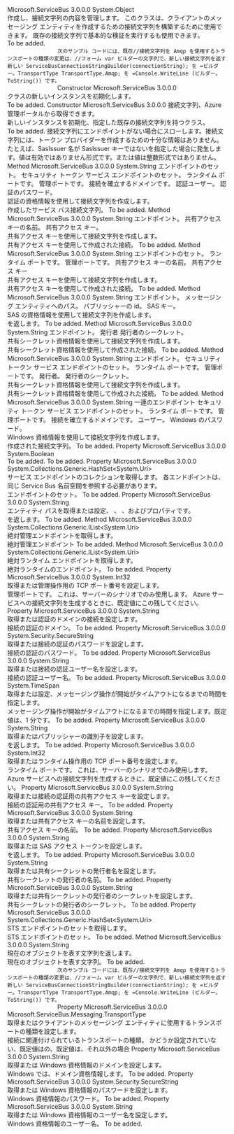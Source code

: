 <Type Name="ServiceBusConnectionStringBuilder" FullName="Microsoft.ServiceBus.ServiceBusConnectionStringBuilder">
  <TypeSignature Language="C#" Value="public class ServiceBusConnectionStringBuilder" />
  <TypeSignature Language="ILAsm" Value=".class public auto ansi beforefieldinit ServiceBusConnectionStringBuilder extends System.Object" />
  <TypeSignature Language="DocId" Value="T:Microsoft.ServiceBus.ServiceBusConnectionStringBuilder" />
  <TypeSignature Language="VB.NET" Value="Public Class ServiceBusConnectionStringBuilder" />
  <TypeSignature Language="F#" Value="type ServiceBusConnectionStringBuilder = class" />
  <AssemblyInfo>
    <AssemblyName>Microsoft.ServiceBus</AssemblyName>
    <AssemblyVersion>3.0.0.0</AssemblyVersion>
  </AssemblyInfo>
  <Base>
    <BaseTypeName>System.Object</BaseTypeName>
  </Base>
  <Interfaces />
  <Docs>
    <summary>作成し、接続文字列の内容を管理します。 このクラスは、クライアントのメッセージング エンティティを作成するための接続文字列を構築するために使用できます。 既存の接続文字列で基本的な検証を実行するも使用できます。</summary>
    <remarks>To be added.</remarks>
    <code>
                次のサンプル コードには、既存//接続文字列を Amqp を使用するトランスポートの種類の変更は、//フォーム var ビルダーの文字列で、新しい接続文字列を返す新しい ServiceBusConnectionStringBuilder(connectionString); を =ビルダー。TransportType TransportType.Amqp; を =Console.WriteLine (ビルダー。ToString()) です。
                </code>
  </Docs>
  <Members>
    <Member MemberName=".ctor">
      <MemberSignature Language="C#" Value="public ServiceBusConnectionStringBuilder ();" />
      <MemberSignature Language="ILAsm" Value=".method public hidebysig specialname rtspecialname instance void .ctor() cil managed" />
      <MemberSignature Language="DocId" Value="M:Microsoft.ServiceBus.ServiceBusConnectionStringBuilder.#ctor" />
      <MemberSignature Language="VB.NET" Value="Public Sub New ()" />
      <MemberType>Constructor</MemberType>
      <AssemblyInfo>
        <AssemblyName>Microsoft.ServiceBus</AssemblyName>
        <AssemblyVersion>3.0.0.0</AssemblyVersion>
      </AssemblyInfo>
      <Parameters />
      <Docs>
        <summary><see cref="T:Microsoft.ServiceBus.ServiceBusConnectionStringBuilder" /> クラスの新しいインスタンスを初期化します。</summary>
        <remarks>To be added.</remarks>
      </Docs>
    </Member>
    <Member MemberName=".ctor">
      <MemberSignature Language="C#" Value="public ServiceBusConnectionStringBuilder (string connectionString);" />
      <MemberSignature Language="ILAsm" Value=".method public hidebysig specialname rtspecialname instance void .ctor(string connectionString) cil managed" />
      <MemberSignature Language="DocId" Value="M:Microsoft.ServiceBus.ServiceBusConnectionStringBuilder.#ctor(System.String)" />
      <MemberSignature Language="VB.NET" Value="Public Sub New (connectionString As String)" />
      <MemberSignature Language="F#" Value="new Microsoft.ServiceBus.ServiceBusConnectionStringBuilder : string -&gt; Microsoft.ServiceBus.ServiceBusConnectionStringBuilder" Usage="new Microsoft.ServiceBus.ServiceBusConnectionStringBuilder connectionString" />
      <MemberType>Constructor</MemberType>
      <AssemblyInfo>
        <AssemblyName>Microsoft.ServiceBus</AssemblyName>
        <AssemblyVersion>3.0.0.0</AssemblyVersion>
      </AssemblyInfo>
      <Parameters>
        <Parameter Name="connectionString" Type="System.String" />
      </Parameters>
      <Docs>
        <param name="connectionString">接続文字列、Azure 管理ポータルから取得できます。</param>
        <summary>新しいインスタンスを初期化、<see cref="T:Microsoft.ServiceBus.ServiceBusConnectionStringBuilder" />指定した既存の接続文字列を持つクラス。</summary>
        <remarks>To be added.</remarks>
        <exception cref="T:System.Configuration.ConfigurationErrorsException">接続文字列にエンドポイントがない場合にスローします。接続文字列には、トークン プロバイダーを作成するための十分な情報はありません。 たとえば、SasIssuer 名が SasIssuer キーではないを指定した場合に発生します。<see cref="P:Microsoft.ServiceBus.ServiceBusConnectionStringBuilder.OperationTimeout" />値は有効ではありません<see cref="T:System.TimeSpan" />形式です。<see cref="P:Microsoft.ServiceBus.ServiceBusConnectionStringBuilder.RuntimePort" />または<see cref="P:Microsoft.ServiceBus.ServiceBusConnectionStringBuilder.ManagementPort" />値は整数形式ではありません。</exception>
      </Docs>
    </Member>
    <Member MemberName="CreateUsingOAuthCredential">
      <MemberSignature Language="C#" Value="public static string CreateUsingOAuthCredential (System.Collections.Generic.IEnumerable&lt;Uri&gt; endpoints, System.Collections.Generic.IEnumerable&lt;Uri&gt; stsEndpoints, int runtimePort, int managementPort, string domain, string user, System.Security.SecureString password);" />
      <MemberSignature Language="ILAsm" Value=".method public static hidebysig string CreateUsingOAuthCredential(class System.Collections.Generic.IEnumerable`1&lt;class System.Uri&gt; endpoints, class System.Collections.Generic.IEnumerable`1&lt;class System.Uri&gt; stsEndpoints, int32 runtimePort, int32 managementPort, string domain, string user, class System.Security.SecureString password) cil managed" />
      <MemberSignature Language="DocId" Value="M:Microsoft.ServiceBus.ServiceBusConnectionStringBuilder.CreateUsingOAuthCredential(System.Collections.Generic.IEnumerable{System.Uri},System.Collections.Generic.IEnumerable{System.Uri},System.Int32,System.Int32,System.String,System.String,System.Security.SecureString)" />
      <MemberSignature Language="VB.NET" Value="Public Shared Function CreateUsingOAuthCredential (endpoints As IEnumerable(Of Uri), stsEndpoints As IEnumerable(Of Uri), runtimePort As Integer, managementPort As Integer, domain As String, user As String, password As SecureString) As String" />
      <MemberSignature Language="F#" Value="static member CreateUsingOAuthCredential : seq&lt;Uri&gt; * seq&lt;Uri&gt; * int * int * string * string * System.Security.SecureString -&gt; string" Usage="Microsoft.ServiceBus.ServiceBusConnectionStringBuilder.CreateUsingOAuthCredential (endpoints, stsEndpoints, runtimePort, managementPort, domain, user, password)" />
      <MemberType>Method</MemberType>
      <AssemblyInfo>
        <AssemblyName>Microsoft.ServiceBus</AssemblyName>
        <AssemblyVersion>3.0.0.0</AssemblyVersion>
      </AssemblyInfo>
      <ReturnValue>
        <ReturnType>System.String</ReturnType>
      </ReturnValue>
      <Parameters>
        <Parameter Name="endpoints" Type="System.Collections.Generic.IEnumerable&lt;System.Uri&gt;" />
        <Parameter Name="stsEndpoints" Type="System.Collections.Generic.IEnumerable&lt;System.Uri&gt;" />
        <Parameter Name="runtimePort" Type="System.Int32" />
        <Parameter Name="managementPort" Type="System.Int32" />
        <Parameter Name="domain" Type="System.String" />
        <Parameter Name="user" Type="System.String" />
        <Parameter Name="password" Type="System.Security.SecureString" />
      </Parameters>
      <Docs>
        <param name="endpoints">エンドポイントのセット。</param>
        <param name="stsEndpoints">セキュリティ トークン サービス エンドポイントのセット。</param>
        <param name="runtimePort">ランタイム ポートです。</param>
        <param name="managementPort">管理ポートです。</param>
        <param name="domain">接続を確立するドメインです。</param>
        <param name="user">認証ユーザー。</param>
        <param name="password">認証のパスワード。</param>
        <summary>認証の資格情報を使用して接続文字列を作成します。</summary>
        <returns>作成したサービス バス接続文字列。</returns>
        <remarks>To be added.</remarks>
      </Docs>
    </Member>
    <Member MemberName="CreateUsingSharedAccessKey">
      <MemberSignature Language="C#" Value="public static string CreateUsingSharedAccessKey (Uri endpoint, string keyName, string key);" />
      <MemberSignature Language="ILAsm" Value=".method public static hidebysig string CreateUsingSharedAccessKey(class System.Uri endpoint, string keyName, string key) cil managed" />
      <MemberSignature Language="DocId" Value="M:Microsoft.ServiceBus.ServiceBusConnectionStringBuilder.CreateUsingSharedAccessKey(System.Uri,System.String,System.String)" />
      <MemberSignature Language="VB.NET" Value="Public Shared Function CreateUsingSharedAccessKey (endpoint As Uri, keyName As String, key As String) As String" />
      <MemberSignature Language="F#" Value="static member CreateUsingSharedAccessKey : Uri * string * string -&gt; string" Usage="Microsoft.ServiceBus.ServiceBusConnectionStringBuilder.CreateUsingSharedAccessKey (endpoint, keyName, key)" />
      <MemberType>Method</MemberType>
      <AssemblyInfo>
        <AssemblyName>Microsoft.ServiceBus</AssemblyName>
        <AssemblyVersion>3.0.0.0</AssemblyVersion>
      </AssemblyInfo>
      <ReturnValue>
        <ReturnType>System.String</ReturnType>
      </ReturnValue>
      <Parameters>
        <Parameter Name="endpoint" Type="System.Uri" />
        <Parameter Name="keyName" Type="System.String" />
        <Parameter Name="key" Type="System.String" />
      </Parameters>
      <Docs>
        <param name="endpoint">エンドポイント。</param>
        <param name="keyName">共有アクセス キーの名前。</param>
        <param name="key">共有アクセス キー。</param>
        <summary>共有アクセス キーを使用して接続文字列を作成します。</summary>
        <returns>共有アクセス キーを使用して作成された接続。</returns>
        <remarks>To be added.</remarks>
      </Docs>
    </Member>
    <Member MemberName="CreateUsingSharedAccessKey">
      <MemberSignature Language="C#" Value="public static string CreateUsingSharedAccessKey (System.Collections.Generic.IEnumerable&lt;Uri&gt; endpoints, int runtimePort, int managementPort, string keyName, string key);" />
      <MemberSignature Language="ILAsm" Value=".method public static hidebysig string CreateUsingSharedAccessKey(class System.Collections.Generic.IEnumerable`1&lt;class System.Uri&gt; endpoints, int32 runtimePort, int32 managementPort, string keyName, string key) cil managed" />
      <MemberSignature Language="DocId" Value="M:Microsoft.ServiceBus.ServiceBusConnectionStringBuilder.CreateUsingSharedAccessKey(System.Collections.Generic.IEnumerable{System.Uri},System.Int32,System.Int32,System.String,System.String)" />
      <MemberSignature Language="VB.NET" Value="Public Shared Function CreateUsingSharedAccessKey (endpoints As IEnumerable(Of Uri), runtimePort As Integer, managementPort As Integer, keyName As String, key As String) As String" />
      <MemberSignature Language="F#" Value="static member CreateUsingSharedAccessKey : seq&lt;Uri&gt; * int * int * string * string -&gt; string" Usage="Microsoft.ServiceBus.ServiceBusConnectionStringBuilder.CreateUsingSharedAccessKey (endpoints, runtimePort, managementPort, keyName, key)" />
      <MemberType>Method</MemberType>
      <AssemblyInfo>
        <AssemblyName>Microsoft.ServiceBus</AssemblyName>
        <AssemblyVersion>3.0.0.0</AssemblyVersion>
      </AssemblyInfo>
      <ReturnValue>
        <ReturnType>System.String</ReturnType>
      </ReturnValue>
      <Parameters>
        <Parameter Name="endpoints" Type="System.Collections.Generic.IEnumerable&lt;System.Uri&gt;" />
        <Parameter Name="runtimePort" Type="System.Int32" />
        <Parameter Name="managementPort" Type="System.Int32" />
        <Parameter Name="keyName" Type="System.String" />
        <Parameter Name="key" Type="System.String" />
      </Parameters>
      <Docs>
        <param name="endpoints">エンドポイントのセット。</param>
        <param name="runtimePort">ランタイム ポートです。</param>
        <param name="managementPort">管理ポートです。</param>
        <param name="keyName">共有アクセス キーの名前。</param>
        <param name="key">共有アクセス キー</param>
        <summary>共有アクセス キーを使用して接続文字列を作成します。</summary>
        <returns>共有アクセス キーを使用して作成された接続。</returns>
        <remarks>To be added.</remarks>
      </Docs>
    </Member>
    <Member MemberName="CreateUsingSharedAccessSignature">
      <MemberSignature Language="C#" Value="public static string CreateUsingSharedAccessSignature (Uri endpoint, string entityPath, string publisher, string sharedAccessSignature);" />
      <MemberSignature Language="ILAsm" Value=".method public static hidebysig string CreateUsingSharedAccessSignature(class System.Uri endpoint, string entityPath, string publisher, string sharedAccessSignature) cil managed" />
      <MemberSignature Language="DocId" Value="M:Microsoft.ServiceBus.ServiceBusConnectionStringBuilder.CreateUsingSharedAccessSignature(System.Uri,System.String,System.String,System.String)" />
      <MemberSignature Language="VB.NET" Value="Public Shared Function CreateUsingSharedAccessSignature (endpoint As Uri, entityPath As String, publisher As String, sharedAccessSignature As String) As String" />
      <MemberSignature Language="F#" Value="static member CreateUsingSharedAccessSignature : Uri * string * string * string -&gt; string" Usage="Microsoft.ServiceBus.ServiceBusConnectionStringBuilder.CreateUsingSharedAccessSignature (endpoint, entityPath, publisher, sharedAccessSignature)" />
      <MemberType>Method</MemberType>
      <AssemblyInfo>
        <AssemblyName>Microsoft.ServiceBus</AssemblyName>
        <AssemblyVersion>3.0.0.0</AssemblyVersion>
      </AssemblyInfo>
      <ReturnValue>
        <ReturnType>System.String</ReturnType>
      </ReturnValue>
      <Parameters>
        <Parameter Name="endpoint" Type="System.Uri" />
        <Parameter Name="entityPath" Type="System.String" />
        <Parameter Name="publisher" Type="System.String" />
        <Parameter Name="sharedAccessSignature" Type="System.String" />
      </Parameters>
      <Docs>
        <param name="endpoint">エンドポイント。</param>
        <param name="entityPath">メッセージング エンティティへのパス。</param>
        <param name="publisher">パブリッシャーの id。</param>
        <param name="sharedAccessSignature">SAS キー。</param>
        <summary>SAS の資格情報を使用して接続文字列を作成します。</summary>
        <returns><see cref="T:System.String" /> を返します。</returns>
        <remarks>To be added.</remarks>
      </Docs>
    </Member>
    <Member MemberName="CreateUsingSharedSecret">
      <MemberSignature Language="C#" Value="public static string CreateUsingSharedSecret (Uri endpoint, string issuer, string issuerSecret);" />
      <MemberSignature Language="ILAsm" Value=".method public static hidebysig string CreateUsingSharedSecret(class System.Uri endpoint, string issuer, string issuerSecret) cil managed" />
      <MemberSignature Language="DocId" Value="M:Microsoft.ServiceBus.ServiceBusConnectionStringBuilder.CreateUsingSharedSecret(System.Uri,System.String,System.String)" />
      <MemberSignature Language="VB.NET" Value="Public Shared Function CreateUsingSharedSecret (endpoint As Uri, issuer As String, issuerSecret As String) As String" />
      <MemberSignature Language="F#" Value="static member CreateUsingSharedSecret : Uri * string * string -&gt; string" Usage="Microsoft.ServiceBus.ServiceBusConnectionStringBuilder.CreateUsingSharedSecret (endpoint, issuer, issuerSecret)" />
      <MemberType>Method</MemberType>
      <AssemblyInfo>
        <AssemblyName>Microsoft.ServiceBus</AssemblyName>
        <AssemblyVersion>3.0.0.0</AssemblyVersion>
      </AssemblyInfo>
      <ReturnValue>
        <ReturnType>System.String</ReturnType>
      </ReturnValue>
      <Parameters>
        <Parameter Name="endpoint" Type="System.Uri" />
        <Parameter Name="issuer" Type="System.String" />
        <Parameter Name="issuerSecret" Type="System.String" />
      </Parameters>
      <Docs>
        <param name="endpoint">エンドポイント。</param>
        <param name="issuer">発行者</param>
        <param name="issuerSecret">発行者のシークレット。</param>
        <summary>共有シークレット資格情報を使用して接続文字列を作成します。</summary>
        <returns>共有シークレット資格情報を使用して作成された接続。</returns>
        <remarks>To be added.</remarks>
      </Docs>
    </Member>
    <Member MemberName="CreateUsingSharedSecret">
      <MemberSignature Language="C#" Value="public static string CreateUsingSharedSecret (System.Collections.Generic.IEnumerable&lt;Uri&gt; endpoints, System.Collections.Generic.IEnumerable&lt;Uri&gt; stsEndpoints, int runtimePort, int managementPort, string issuer, string issuerSecret);" />
      <MemberSignature Language="ILAsm" Value=".method public static hidebysig string CreateUsingSharedSecret(class System.Collections.Generic.IEnumerable`1&lt;class System.Uri&gt; endpoints, class System.Collections.Generic.IEnumerable`1&lt;class System.Uri&gt; stsEndpoints, int32 runtimePort, int32 managementPort, string issuer, string issuerSecret) cil managed" />
      <MemberSignature Language="DocId" Value="M:Microsoft.ServiceBus.ServiceBusConnectionStringBuilder.CreateUsingSharedSecret(System.Collections.Generic.IEnumerable{System.Uri},System.Collections.Generic.IEnumerable{System.Uri},System.Int32,System.Int32,System.String,System.String)" />
      <MemberSignature Language="VB.NET" Value="Public Shared Function CreateUsingSharedSecret (endpoints As IEnumerable(Of Uri), stsEndpoints As IEnumerable(Of Uri), runtimePort As Integer, managementPort As Integer, issuer As String, issuerSecret As String) As String" />
      <MemberSignature Language="F#" Value="static member CreateUsingSharedSecret : seq&lt;Uri&gt; * seq&lt;Uri&gt; * int * int * string * string -&gt; string" Usage="Microsoft.ServiceBus.ServiceBusConnectionStringBuilder.CreateUsingSharedSecret (endpoints, stsEndpoints, runtimePort, managementPort, issuer, issuerSecret)" />
      <MemberType>Method</MemberType>
      <AssemblyInfo>
        <AssemblyName>Microsoft.ServiceBus</AssemblyName>
        <AssemblyVersion>3.0.0.0</AssemblyVersion>
      </AssemblyInfo>
      <ReturnValue>
        <ReturnType>System.String</ReturnType>
      </ReturnValue>
      <Parameters>
        <Parameter Name="endpoints" Type="System.Collections.Generic.IEnumerable&lt;System.Uri&gt;" />
        <Parameter Name="stsEndpoints" Type="System.Collections.Generic.IEnumerable&lt;System.Uri&gt;" />
        <Parameter Name="runtimePort" Type="System.Int32" />
        <Parameter Name="managementPort" Type="System.Int32" />
        <Parameter Name="issuer" Type="System.String" />
        <Parameter Name="issuerSecret" Type="System.String" />
      </Parameters>
      <Docs>
        <param name="endpoints">エンドポイント。</param>
        <param name="stsEndpoints">セキュリティ トークン サービス エンドポイントのセット。</param>
        <param name="runtimePort">ランタイム ポートです。</param>
        <param name="managementPort">管理ポートです。</param>
        <param name="issuer">発行者。</param>
        <param name="issuerSecret">発行者のシークレット。</param>
        <summary>共有シークレット資格情報を使用して接続文字列を作成します。</summary>
        <returns>共有シークレット資格情報を使用して作成された接続。</returns>
        <remarks>To be added.</remarks>
      </Docs>
    </Member>
    <Member MemberName="CreateUsingWindowsCredential">
      <MemberSignature Language="C#" Value="public static string CreateUsingWindowsCredential (System.Collections.Generic.IEnumerable&lt;Uri&gt; endpoints, System.Collections.Generic.IEnumerable&lt;Uri&gt; stsEndpoints, int runtimePort, int managementPort, string domain, string user, System.Security.SecureString password);" />
      <MemberSignature Language="ILAsm" Value=".method public static hidebysig string CreateUsingWindowsCredential(class System.Collections.Generic.IEnumerable`1&lt;class System.Uri&gt; endpoints, class System.Collections.Generic.IEnumerable`1&lt;class System.Uri&gt; stsEndpoints, int32 runtimePort, int32 managementPort, string domain, string user, class System.Security.SecureString password) cil managed" />
      <MemberSignature Language="DocId" Value="M:Microsoft.ServiceBus.ServiceBusConnectionStringBuilder.CreateUsingWindowsCredential(System.Collections.Generic.IEnumerable{System.Uri},System.Collections.Generic.IEnumerable{System.Uri},System.Int32,System.Int32,System.String,System.String,System.Security.SecureString)" />
      <MemberSignature Language="VB.NET" Value="Public Shared Function CreateUsingWindowsCredential (endpoints As IEnumerable(Of Uri), stsEndpoints As IEnumerable(Of Uri), runtimePort As Integer, managementPort As Integer, domain As String, user As String, password As SecureString) As String" />
      <MemberSignature Language="F#" Value="static member CreateUsingWindowsCredential : seq&lt;Uri&gt; * seq&lt;Uri&gt; * int * int * string * string * System.Security.SecureString -&gt; string" Usage="Microsoft.ServiceBus.ServiceBusConnectionStringBuilder.CreateUsingWindowsCredential (endpoints, stsEndpoints, runtimePort, managementPort, domain, user, password)" />
      <MemberType>Method</MemberType>
      <AssemblyInfo>
        <AssemblyName>Microsoft.ServiceBus</AssemblyName>
        <AssemblyVersion>3.0.0.0</AssemblyVersion>
      </AssemblyInfo>
      <ReturnValue>
        <ReturnType>System.String</ReturnType>
      </ReturnValue>
      <Parameters>
        <Parameter Name="endpoints" Type="System.Collections.Generic.IEnumerable&lt;System.Uri&gt;" />
        <Parameter Name="stsEndpoints" Type="System.Collections.Generic.IEnumerable&lt;System.Uri&gt;" />
        <Parameter Name="runtimePort" Type="System.Int32" />
        <Parameter Name="managementPort" Type="System.Int32" />
        <Parameter Name="domain" Type="System.String" />
        <Parameter Name="user" Type="System.String" />
        <Parameter Name="password" Type="System.Security.SecureString" />
      </Parameters>
      <Docs>
        <param name="endpoints">一連のエンドポイント</param>
        <param name="stsEndpoints">セキュリティ トークン サービス エンドポイントのセット。</param>
        <param name="runtimePort">ランタイム ポートです。</param>
        <param name="managementPort">管理ポートです。</param>
        <param name="domain">接続を確立するドメインです。</param>
        <param name="user">ユーザー。</param>
        <param name="password">Windows のパスワード。</param>
        <summary>Windows 資格情報を使用して接続文字列を作成します。</summary>
        <returns>作成された接続文字列。</returns>
        <remarks>To be added.</remarks>
      </Docs>
    </Member>
    <Member MemberName="EnableAmqpLinkRedirect">
      <MemberSignature Language="C#" Value="public bool EnableAmqpLinkRedirect { get; set; }" />
      <MemberSignature Language="ILAsm" Value=".property instance bool EnableAmqpLinkRedirect" />
      <MemberSignature Language="DocId" Value="P:Microsoft.ServiceBus.ServiceBusConnectionStringBuilder.EnableAmqpLinkRedirect" />
      <MemberSignature Language="VB.NET" Value="Public Property EnableAmqpLinkRedirect As Boolean" />
      <MemberSignature Language="F#" Value="member this.EnableAmqpLinkRedirect : bool with get, set" Usage="Microsoft.ServiceBus.ServiceBusConnectionStringBuilder.EnableAmqpLinkRedirect" />
      <MemberType>Property</MemberType>
      <AssemblyInfo>
        <AssemblyName>Microsoft.ServiceBus</AssemblyName>
        <AssemblyVersion>3.0.0.0</AssemblyVersion>
      </AssemblyInfo>
      <ReturnValue>
        <ReturnType>System.Boolean</ReturnType>
      </ReturnValue>
      <Docs>
        <summary />
        <value>To be added.</value>
        <remarks>To be added.</remarks>
      </Docs>
    </Member>
    <Member MemberName="Endpoints">
      <MemberSignature Language="C#" Value="public System.Collections.Generic.HashSet&lt;Uri&gt; Endpoints { get; }" />
      <MemberSignature Language="ILAsm" Value=".property instance class System.Collections.Generic.HashSet`1&lt;class System.Uri&gt; Endpoints" />
      <MemberSignature Language="DocId" Value="P:Microsoft.ServiceBus.ServiceBusConnectionStringBuilder.Endpoints" />
      <MemberSignature Language="VB.NET" Value="Public ReadOnly Property Endpoints As HashSet(Of Uri)" />
      <MemberSignature Language="F#" Value="member this.Endpoints : System.Collections.Generic.HashSet&lt;Uri&gt;" Usage="Microsoft.ServiceBus.ServiceBusConnectionStringBuilder.Endpoints" />
      <MemberType>Property</MemberType>
      <AssemblyInfo>
        <AssemblyName>Microsoft.ServiceBus</AssemblyName>
        <AssemblyVersion>3.0.0.0</AssemblyVersion>
      </AssemblyInfo>
      <ReturnValue>
        <ReturnType>System.Collections.Generic.HashSet&lt;System.Uri&gt;</ReturnType>
      </ReturnValue>
      <Docs>
        <summary>サービス エンドポイントのコレクションを取得します。 各エンドポイントは、同じ Service Bus 名前空間を参照する必要があります。</summary>
        <value>エンドポイントのセット。</value>
        <remarks>To be added.</remarks>
      </Docs>
    </Member>
    <Member MemberName="EntityPath">
      <MemberSignature Language="C#" Value="public string EntityPath { get; set; }" />
      <MemberSignature Language="ILAsm" Value=".property instance string EntityPath" />
      <MemberSignature Language="DocId" Value="P:Microsoft.ServiceBus.ServiceBusConnectionStringBuilder.EntityPath" />
      <MemberSignature Language="VB.NET" Value="Public Property EntityPath As String" />
      <MemberSignature Language="F#" Value="member this.EntityPath : string with get, set" Usage="Microsoft.ServiceBus.ServiceBusConnectionStringBuilder.EntityPath" />
      <MemberType>Property</MemberType>
      <AssemblyInfo>
        <AssemblyName>Microsoft.ServiceBus</AssemblyName>
        <AssemblyVersion>3.0.0.0</AssemblyVersion>
      </AssemblyInfo>
      <ReturnValue>
        <ReturnType>System.String</ReturnType>
      </ReturnValue>
      <Docs>
        <summary>エンティティ パスを取得または設定、 <see cref="P:Microsoft.ServiceBus.Messaging.QueueDescription.Path" />、 <see cref="P:Microsoft.ServiceBus.Messaging.TopicDescription.Path" />、および<see cref="P:Microsoft.ServiceBus.Messaging.EventHubDescription.Path" />プロパティです。</summary>
        <value><see cref="T:System.String" /> を返します。</value>
        <remarks>To be added.</remarks>
      </Docs>
    </Member>
    <Member MemberName="GetAbsoluteManagementEndpoints">
      <MemberSignature Language="C#" Value="public System.Collections.Generic.IList&lt;Uri&gt; GetAbsoluteManagementEndpoints ();" />
      <MemberSignature Language="ILAsm" Value=".method public hidebysig instance class System.Collections.Generic.IList`1&lt;class System.Uri&gt; GetAbsoluteManagementEndpoints() cil managed" />
      <MemberSignature Language="DocId" Value="M:Microsoft.ServiceBus.ServiceBusConnectionStringBuilder.GetAbsoluteManagementEndpoints" />
      <MemberSignature Language="VB.NET" Value="Public Function GetAbsoluteManagementEndpoints () As IList(Of Uri)" />
      <MemberSignature Language="F#" Value="member this.GetAbsoluteManagementEndpoints : unit -&gt; System.Collections.Generic.IList&lt;Uri&gt;" Usage="serviceBusConnectionStringBuilder.GetAbsoluteManagementEndpoints " />
      <MemberType>Method</MemberType>
      <AssemblyInfo>
        <AssemblyName>Microsoft.ServiceBus</AssemblyName>
        <AssemblyVersion>3.0.0.0</AssemblyVersion>
      </AssemblyInfo>
      <ReturnValue>
        <ReturnType>System.Collections.Generic.IList&lt;System.Uri&gt;</ReturnType>
      </ReturnValue>
      <Parameters />
      <Docs>
        <summary>絶対管理エンドポイントを取得します。</summary>
        <returns>絶対管理エンドポイント</returns>
        <remarks>To be added.</remarks>
      </Docs>
    </Member>
    <Member MemberName="GetAbsoluteRuntimeEndpoints">
      <MemberSignature Language="C#" Value="public System.Collections.Generic.IList&lt;Uri&gt; GetAbsoluteRuntimeEndpoints ();" />
      <MemberSignature Language="ILAsm" Value=".method public hidebysig instance class System.Collections.Generic.IList`1&lt;class System.Uri&gt; GetAbsoluteRuntimeEndpoints() cil managed" />
      <MemberSignature Language="DocId" Value="M:Microsoft.ServiceBus.ServiceBusConnectionStringBuilder.GetAbsoluteRuntimeEndpoints" />
      <MemberSignature Language="VB.NET" Value="Public Function GetAbsoluteRuntimeEndpoints () As IList(Of Uri)" />
      <MemberSignature Language="F#" Value="member this.GetAbsoluteRuntimeEndpoints : unit -&gt; System.Collections.Generic.IList&lt;Uri&gt;" Usage="serviceBusConnectionStringBuilder.GetAbsoluteRuntimeEndpoints " />
      <MemberType>Method</MemberType>
      <AssemblyInfo>
        <AssemblyName>Microsoft.ServiceBus</AssemblyName>
        <AssemblyVersion>3.0.0.0</AssemblyVersion>
      </AssemblyInfo>
      <ReturnValue>
        <ReturnType>System.Collections.Generic.IList&lt;System.Uri&gt;</ReturnType>
      </ReturnValue>
      <Parameters />
      <Docs>
        <summary>絶対ランタイム エンドポイントを取得します。</summary>
        <returns>絶対ランタイムのエンドポイント。</returns>
        <remarks>To be added.</remarks>
      </Docs>
    </Member>
    <Member MemberName="ManagementPort">
      <MemberSignature Language="C#" Value="public int ManagementPort { get; set; }" />
      <MemberSignature Language="ILAsm" Value=".property instance int32 ManagementPort" />
      <MemberSignature Language="DocId" Value="P:Microsoft.ServiceBus.ServiceBusConnectionStringBuilder.ManagementPort" />
      <MemberSignature Language="VB.NET" Value="Public Property ManagementPort As Integer" />
      <MemberSignature Language="F#" Value="member this.ManagementPort : int with get, set" Usage="Microsoft.ServiceBus.ServiceBusConnectionStringBuilder.ManagementPort" />
      <MemberType>Property</MemberType>
      <AssemblyInfo>
        <AssemblyName>Microsoft.ServiceBus</AssemblyName>
        <AssemblyVersion>3.0.0.0</AssemblyVersion>
      </AssemblyInfo>
      <ReturnValue>
        <ReturnType>System.Int32</ReturnType>
      </ReturnValue>
      <Docs>
        <summary>取得または管理操作用の TCP ポート番号を設定します。</summary>
        <value>管理ポートです。</value>
        <remarks>これは、サーバーのシナリオでのみ使用します。 Azure サービスへの接続文字列を生成するときに、既定値にこの残してください。</remarks>
      </Docs>
    </Member>
    <Member MemberName="OAuthDomain">
      <MemberSignature Language="C#" Value="public string OAuthDomain { get; set; }" />
      <MemberSignature Language="ILAsm" Value=".property instance string OAuthDomain" />
      <MemberSignature Language="DocId" Value="P:Microsoft.ServiceBus.ServiceBusConnectionStringBuilder.OAuthDomain" />
      <MemberSignature Language="VB.NET" Value="Public Property OAuthDomain As String" />
      <MemberSignature Language="F#" Value="member this.OAuthDomain : string with get, set" Usage="Microsoft.ServiceBus.ServiceBusConnectionStringBuilder.OAuthDomain" />
      <MemberType>Property</MemberType>
      <AssemblyInfo>
        <AssemblyName>Microsoft.ServiceBus</AssemblyName>
        <AssemblyVersion>3.0.0.0</AssemblyVersion>
      </AssemblyInfo>
      <ReturnValue>
        <ReturnType>System.String</ReturnType>
      </ReturnValue>
      <Docs>
        <summary>取得または認証のドメインの接続を設定します。</summary>
        <value>接続の認証のドメイン。</value>
        <remarks>To be added.</remarks>
      </Docs>
    </Member>
    <Member MemberName="OAuthPassword">
      <MemberSignature Language="C#" Value="public System.Security.SecureString OAuthPassword { get; set; }" />
      <MemberSignature Language="ILAsm" Value=".property instance class System.Security.SecureString OAuthPassword" />
      <MemberSignature Language="DocId" Value="P:Microsoft.ServiceBus.ServiceBusConnectionStringBuilder.OAuthPassword" />
      <MemberSignature Language="VB.NET" Value="Public Property OAuthPassword As SecureString" />
      <MemberSignature Language="F#" Value="member this.OAuthPassword : System.Security.SecureString with get, set" Usage="Microsoft.ServiceBus.ServiceBusConnectionStringBuilder.OAuthPassword" />
      <MemberType>Property</MemberType>
      <AssemblyInfo>
        <AssemblyName>Microsoft.ServiceBus</AssemblyName>
        <AssemblyVersion>3.0.0.0</AssemblyVersion>
      </AssemblyInfo>
      <ReturnValue>
        <ReturnType>System.Security.SecureString</ReturnType>
      </ReturnValue>
      <Docs>
        <summary>取得または接続の認証のパスワードを設定します。</summary>
        <value>接続の認証のパスワード。</value>
        <remarks>To be added.</remarks>
      </Docs>
    </Member>
    <Member MemberName="OAuthUsername">
      <MemberSignature Language="C#" Value="public string OAuthUsername { get; set; }" />
      <MemberSignature Language="ILAsm" Value=".property instance string OAuthUsername" />
      <MemberSignature Language="DocId" Value="P:Microsoft.ServiceBus.ServiceBusConnectionStringBuilder.OAuthUsername" />
      <MemberSignature Language="VB.NET" Value="Public Property OAuthUsername As String" />
      <MemberSignature Language="F#" Value="member this.OAuthUsername : string with get, set" Usage="Microsoft.ServiceBus.ServiceBusConnectionStringBuilder.OAuthUsername" />
      <MemberType>Property</MemberType>
      <AssemblyInfo>
        <AssemblyName>Microsoft.ServiceBus</AssemblyName>
        <AssemblyVersion>3.0.0.0</AssemblyVersion>
      </AssemblyInfo>
      <ReturnValue>
        <ReturnType>System.String</ReturnType>
      </ReturnValue>
      <Docs>
        <summary>取得または接続の認証ユーザー名を設定します。</summary>
        <value>接続の認証ユーザー名。</value>
        <remarks>To be added.</remarks>
      </Docs>
    </Member>
    <Member MemberName="OperationTimeout">
      <MemberSignature Language="C#" Value="public TimeSpan OperationTimeout { get; set; }" />
      <MemberSignature Language="ILAsm" Value=".property instance valuetype System.TimeSpan OperationTimeout" />
      <MemberSignature Language="DocId" Value="P:Microsoft.ServiceBus.ServiceBusConnectionStringBuilder.OperationTimeout" />
      <MemberSignature Language="VB.NET" Value="Public Property OperationTimeout As TimeSpan" />
      <MemberSignature Language="F#" Value="member this.OperationTimeout : TimeSpan with get, set" Usage="Microsoft.ServiceBus.ServiceBusConnectionStringBuilder.OperationTimeout" />
      <MemberType>Property</MemberType>
      <AssemblyInfo>
        <AssemblyName>Microsoft.ServiceBus</AssemblyName>
        <AssemblyVersion>3.0.0.0</AssemblyVersion>
      </AssemblyInfo>
      <ReturnValue>
        <ReturnType>System.TimeSpan</ReturnType>
      </ReturnValue>
      <Docs>
        <summary>取得または設定、<see cref="T:System.TimeSpan" />メッセージング操作が開始がタイムアウトになるまでの時間を指定します。</summary>
        <value><see cref="T:System.TimeSpan" />メッセージング操作が開始がタイムアウトになるまでの時間を指定します。既定値は、1 分です。</value>
        <remarks>To be added.</remarks>
      </Docs>
    </Member>
    <Member MemberName="Publisher">
      <MemberSignature Language="C#" Value="public string Publisher { get; set; }" />
      <MemberSignature Language="ILAsm" Value=".property instance string Publisher" />
      <MemberSignature Language="DocId" Value="P:Microsoft.ServiceBus.ServiceBusConnectionStringBuilder.Publisher" />
      <MemberSignature Language="VB.NET" Value="Public Property Publisher As String" />
      <MemberSignature Language="F#" Value="member this.Publisher : string with get, set" Usage="Microsoft.ServiceBus.ServiceBusConnectionStringBuilder.Publisher" />
      <MemberType>Property</MemberType>
      <AssemblyInfo>
        <AssemblyName>Microsoft.ServiceBus</AssemblyName>
        <AssemblyVersion>3.0.0.0</AssemblyVersion>
      </AssemblyInfo>
      <ReturnValue>
        <ReturnType>System.String</ReturnType>
      </ReturnValue>
      <Docs>
        <summary>取得またはパブリッシャーの識別子を設定します。</summary>
        <value><see cref="T:System.String" /> を返します。</value>
        <remarks>To be added.</remarks>
      </Docs>
    </Member>
    <Member MemberName="RuntimePort">
      <MemberSignature Language="C#" Value="public int RuntimePort { get; set; }" />
      <MemberSignature Language="ILAsm" Value=".property instance int32 RuntimePort" />
      <MemberSignature Language="DocId" Value="P:Microsoft.ServiceBus.ServiceBusConnectionStringBuilder.RuntimePort" />
      <MemberSignature Language="VB.NET" Value="Public Property RuntimePort As Integer" />
      <MemberSignature Language="F#" Value="member this.RuntimePort : int with get, set" Usage="Microsoft.ServiceBus.ServiceBusConnectionStringBuilder.RuntimePort" />
      <MemberType>Property</MemberType>
      <AssemblyInfo>
        <AssemblyName>Microsoft.ServiceBus</AssemblyName>
        <AssemblyVersion>3.0.0.0</AssemblyVersion>
      </AssemblyInfo>
      <ReturnValue>
        <ReturnType>System.Int32</ReturnType>
      </ReturnValue>
      <Docs>
        <summary>取得またはランタイム操作用の TCP ポート番号を設定します。</summary>
        <value>ランタイム ポートです。</value>
        <remarks>これは、サーバーのシナリオでのみ使用します。 Azure サービスへの接続文字列を生成するときに、既定値にこの残してください。</remarks>
      </Docs>
    </Member>
    <Member MemberName="SharedAccessKey">
      <MemberSignature Language="C#" Value="public string SharedAccessKey { get; set; }" />
      <MemberSignature Language="ILAsm" Value=".property instance string SharedAccessKey" />
      <MemberSignature Language="DocId" Value="P:Microsoft.ServiceBus.ServiceBusConnectionStringBuilder.SharedAccessKey" />
      <MemberSignature Language="VB.NET" Value="Public Property SharedAccessKey As String" />
      <MemberSignature Language="F#" Value="member this.SharedAccessKey : string with get, set" Usage="Microsoft.ServiceBus.ServiceBusConnectionStringBuilder.SharedAccessKey" />
      <MemberType>Property</MemberType>
      <AssemblyInfo>
        <AssemblyName>Microsoft.ServiceBus</AssemblyName>
        <AssemblyVersion>3.0.0.0</AssemblyVersion>
      </AssemblyInfo>
      <ReturnValue>
        <ReturnType>System.String</ReturnType>
      </ReturnValue>
      <Docs>
        <summary>取得または接続の認証用の共有アクセス キーを設定します。</summary>
        <value>接続の認証用の共有アクセス キー。</value>
        <remarks>To be added.</remarks>
      </Docs>
    </Member>
    <Member MemberName="SharedAccessKeyName">
      <MemberSignature Language="C#" Value="public string SharedAccessKeyName { get; set; }" />
      <MemberSignature Language="ILAsm" Value=".property instance string SharedAccessKeyName" />
      <MemberSignature Language="DocId" Value="P:Microsoft.ServiceBus.ServiceBusConnectionStringBuilder.SharedAccessKeyName" />
      <MemberSignature Language="VB.NET" Value="Public Property SharedAccessKeyName As String" />
      <MemberSignature Language="F#" Value="member this.SharedAccessKeyName : string with get, set" Usage="Microsoft.ServiceBus.ServiceBusConnectionStringBuilder.SharedAccessKeyName" />
      <MemberType>Property</MemberType>
      <AssemblyInfo>
        <AssemblyName>Microsoft.ServiceBus</AssemblyName>
        <AssemblyVersion>3.0.0.0</AssemblyVersion>
      </AssemblyInfo>
      <ReturnValue>
        <ReturnType>System.String</ReturnType>
      </ReturnValue>
      <Docs>
        <summary>取得または共有アクセス キーの名前を設定します。</summary>
        <value>共有アクセス キーの名前。</value>
        <remarks>To be added.</remarks>
      </Docs>
    </Member>
    <Member MemberName="SharedAccessSignature">
      <MemberSignature Language="C#" Value="public string SharedAccessSignature { get; set; }" />
      <MemberSignature Language="ILAsm" Value=".property instance string SharedAccessSignature" />
      <MemberSignature Language="DocId" Value="P:Microsoft.ServiceBus.ServiceBusConnectionStringBuilder.SharedAccessSignature" />
      <MemberSignature Language="VB.NET" Value="Public Property SharedAccessSignature As String" />
      <MemberSignature Language="F#" Value="member this.SharedAccessSignature : string with get, set" Usage="Microsoft.ServiceBus.ServiceBusConnectionStringBuilder.SharedAccessSignature" />
      <MemberType>Property</MemberType>
      <AssemblyInfo>
        <AssemblyName>Microsoft.ServiceBus</AssemblyName>
        <AssemblyVersion>3.0.0.0</AssemblyVersion>
      </AssemblyInfo>
      <ReturnValue>
        <ReturnType>System.String</ReturnType>
      </ReturnValue>
      <Docs>
        <summary>取得または SAS アクセス トークンを設定します。</summary>
        <value><see cref="T:System.String" /> を返します。</value>
        <remarks>To be added.</remarks>
      </Docs>
    </Member>
    <Member MemberName="SharedSecretIssuerName">
      <MemberSignature Language="C#" Value="public string SharedSecretIssuerName { get; set; }" />
      <MemberSignature Language="ILAsm" Value=".property instance string SharedSecretIssuerName" />
      <MemberSignature Language="DocId" Value="P:Microsoft.ServiceBus.ServiceBusConnectionStringBuilder.SharedSecretIssuerName" />
      <MemberSignature Language="VB.NET" Value="Public Property SharedSecretIssuerName As String" />
      <MemberSignature Language="F#" Value="member this.SharedSecretIssuerName : string with get, set" Usage="Microsoft.ServiceBus.ServiceBusConnectionStringBuilder.SharedSecretIssuerName" />
      <MemberType>Property</MemberType>
      <AssemblyInfo>
        <AssemblyName>Microsoft.ServiceBus</AssemblyName>
        <AssemblyVersion>3.0.0.0</AssemblyVersion>
      </AssemblyInfo>
      <ReturnValue>
        <ReturnType>System.String</ReturnType>
      </ReturnValue>
      <Docs>
        <summary>取得または共有シークレットの発行者名を設定します。</summary>
        <value>共有シークレットの発行者の名前。</value>
        <remarks>To be added.</remarks>
      </Docs>
    </Member>
    <Member MemberName="SharedSecretIssuerSecret">
      <MemberSignature Language="C#" Value="public string SharedSecretIssuerSecret { get; set; }" />
      <MemberSignature Language="ILAsm" Value=".property instance string SharedSecretIssuerSecret" />
      <MemberSignature Language="DocId" Value="P:Microsoft.ServiceBus.ServiceBusConnectionStringBuilder.SharedSecretIssuerSecret" />
      <MemberSignature Language="VB.NET" Value="Public Property SharedSecretIssuerSecret As String" />
      <MemberSignature Language="F#" Value="member this.SharedSecretIssuerSecret : string with get, set" Usage="Microsoft.ServiceBus.ServiceBusConnectionStringBuilder.SharedSecretIssuerSecret" />
      <MemberType>Property</MemberType>
      <AssemblyInfo>
        <AssemblyName>Microsoft.ServiceBus</AssemblyName>
        <AssemblyVersion>3.0.0.0</AssemblyVersion>
      </AssemblyInfo>
      <ReturnValue>
        <ReturnType>System.String</ReturnType>
      </ReturnValue>
      <Docs>
        <summary>取得または共有シークレットの発行者のシークレットを設定します。</summary>
        <value>共有シークレットの発行者のシークレット。</value>
        <remarks>To be added.</remarks>
      </Docs>
    </Member>
    <Member MemberName="StsEndpoints">
      <MemberSignature Language="C#" Value="public System.Collections.Generic.HashSet&lt;Uri&gt; StsEndpoints { get; }" />
      <MemberSignature Language="ILAsm" Value=".property instance class System.Collections.Generic.HashSet`1&lt;class System.Uri&gt; StsEndpoints" />
      <MemberSignature Language="DocId" Value="P:Microsoft.ServiceBus.ServiceBusConnectionStringBuilder.StsEndpoints" />
      <MemberSignature Language="VB.NET" Value="Public ReadOnly Property StsEndpoints As HashSet(Of Uri)" />
      <MemberSignature Language="F#" Value="member this.StsEndpoints : System.Collections.Generic.HashSet&lt;Uri&gt;" Usage="Microsoft.ServiceBus.ServiceBusConnectionStringBuilder.StsEndpoints" />
      <MemberType>Property</MemberType>
      <AssemblyInfo>
        <AssemblyName>Microsoft.ServiceBus</AssemblyName>
        <AssemblyVersion>3.0.0.0</AssemblyVersion>
      </AssemblyInfo>
      <ReturnValue>
        <ReturnType>System.Collections.Generic.HashSet&lt;System.Uri&gt;</ReturnType>
      </ReturnValue>
      <Docs>
        <summary>STS エンドポイントのセットを取得します。</summary>
        <value>STS エンドポイントのセット。</value>
        <remarks>To be added.</remarks>
      </Docs>
    </Member>
    <Member MemberName="ToString">
      <MemberSignature Language="C#" Value="public override string ToString ();" />
      <MemberSignature Language="ILAsm" Value=".method public hidebysig virtual instance string ToString() cil managed" />
      <MemberSignature Language="DocId" Value="M:Microsoft.ServiceBus.ServiceBusConnectionStringBuilder.ToString" />
      <MemberSignature Language="VB.NET" Value="Public Overrides Function ToString () As String" />
      <MemberSignature Language="F#" Value="override this.ToString : unit -&gt; string" Usage="serviceBusConnectionStringBuilder.ToString " />
      <MemberType>Method</MemberType>
      <AssemblyInfo>
        <AssemblyName>Microsoft.ServiceBus</AssemblyName>
        <AssemblyVersion>3.0.0.0</AssemblyVersion>
      </AssemblyInfo>
      <ReturnValue>
        <ReturnType>System.String</ReturnType>
      </ReturnValue>
      <Parameters />
      <Docs>
        <summary>現在のオブジェクトを表す文字列を返します。</summary>
        <returns>現在のオブジェクトを表す文字列。</returns>
        <remarks>To be added.</remarks>
        <code>
                次のサンプル コードには、既存//接続文字列を Amqp を使用するトランスポートの種類の変更は、//フォーム var ビルダーの文字列で、新しい接続文字列を返す新しい ServiceBusConnectionStringBuilder(connectionString); を =ビルダー。TransportType TransportType.Amqp; を =Console.WriteLine (ビルダー。ToString()) です。
                </code>
      </Docs>
    </Member>
    <Member MemberName="TransportType">
      <MemberSignature Language="C#" Value="public Microsoft.ServiceBus.Messaging.TransportType TransportType { get; set; }" />
      <MemberSignature Language="ILAsm" Value=".property instance valuetype Microsoft.ServiceBus.Messaging.TransportType TransportType" />
      <MemberSignature Language="DocId" Value="P:Microsoft.ServiceBus.ServiceBusConnectionStringBuilder.TransportType" />
      <MemberSignature Language="VB.NET" Value="Public Property TransportType As TransportType" />
      <MemberSignature Language="F#" Value="member this.TransportType : Microsoft.ServiceBus.Messaging.TransportType with get, set" Usage="Microsoft.ServiceBus.ServiceBusConnectionStringBuilder.TransportType" />
      <MemberType>Property</MemberType>
      <AssemblyInfo>
        <AssemblyName>Microsoft.ServiceBus</AssemblyName>
        <AssemblyVersion>3.0.0.0</AssemblyVersion>
      </AssemblyInfo>
      <ReturnValue>
        <ReturnType>Microsoft.ServiceBus.Messaging.TransportType</ReturnType>
      </ReturnValue>
      <Docs>
        <summary>取得またはクライアントのメッセージング エンティティに使用するトランスポートの種類を設定します。</summary>
        <value>接続に関連付けられているトランスポートの種類。</value>
        <remarks>かどうか設定されていない、既定値は<see cref="F:Microsoft.ServiceBus.Messaging.TransportType.Amqp" />の<see cref="T:Microsoft.ServiceBus.Messaging.EventHubClient" />、既定値は、それ以外の場合<see cref="F:Microsoft.ServiceBus.Messaging.TransportType.NetMessaging" /></remarks>
      </Docs>
    </Member>
    <Member MemberName="WindowsCredentialDomain">
      <MemberSignature Language="C#" Value="public string WindowsCredentialDomain { get; set; }" />
      <MemberSignature Language="ILAsm" Value=".property instance string WindowsCredentialDomain" />
      <MemberSignature Language="DocId" Value="P:Microsoft.ServiceBus.ServiceBusConnectionStringBuilder.WindowsCredentialDomain" />
      <MemberSignature Language="VB.NET" Value="Public Property WindowsCredentialDomain As String" />
      <MemberSignature Language="F#" Value="member this.WindowsCredentialDomain : string with get, set" Usage="Microsoft.ServiceBus.ServiceBusConnectionStringBuilder.WindowsCredentialDomain" />
      <MemberType>Property</MemberType>
      <AssemblyInfo>
        <AssemblyName>Microsoft.ServiceBus</AssemblyName>
        <AssemblyVersion>3.0.0.0</AssemblyVersion>
      </AssemblyInfo>
      <ReturnValue>
        <ReturnType>System.String</ReturnType>
      </ReturnValue>
      <Docs>
        <summary>取得または Windows 資格情報のドメインを設定します。</summary>
        <value>Windows では、ドメイン資格情報します。</value>
        <remarks>To be added.</remarks>
      </Docs>
    </Member>
    <Member MemberName="WindowsCredentialPassword">
      <MemberSignature Language="C#" Value="public System.Security.SecureString WindowsCredentialPassword { get; set; }" />
      <MemberSignature Language="ILAsm" Value=".property instance class System.Security.SecureString WindowsCredentialPassword" />
      <MemberSignature Language="DocId" Value="P:Microsoft.ServiceBus.ServiceBusConnectionStringBuilder.WindowsCredentialPassword" />
      <MemberSignature Language="VB.NET" Value="Public Property WindowsCredentialPassword As SecureString" />
      <MemberSignature Language="F#" Value="member this.WindowsCredentialPassword : System.Security.SecureString with get, set" Usage="Microsoft.ServiceBus.ServiceBusConnectionStringBuilder.WindowsCredentialPassword" />
      <MemberType>Property</MemberType>
      <AssemblyInfo>
        <AssemblyName>Microsoft.ServiceBus</AssemblyName>
        <AssemblyVersion>3.0.0.0</AssemblyVersion>
      </AssemblyInfo>
      <ReturnValue>
        <ReturnType>System.Security.SecureString</ReturnType>
      </ReturnValue>
      <Docs>
        <summary>取得または Windows 資格情報のパスワードを設定します。</summary>
        <value>Windows 資格情報のパスワード。</value>
        <remarks>To be added.</remarks>
      </Docs>
    </Member>
    <Member MemberName="WindowsCredentialUsername">
      <MemberSignature Language="C#" Value="public string WindowsCredentialUsername { get; set; }" />
      <MemberSignature Language="ILAsm" Value=".property instance string WindowsCredentialUsername" />
      <MemberSignature Language="DocId" Value="P:Microsoft.ServiceBus.ServiceBusConnectionStringBuilder.WindowsCredentialUsername" />
      <MemberSignature Language="VB.NET" Value="Public Property WindowsCredentialUsername As String" />
      <MemberSignature Language="F#" Value="member this.WindowsCredentialUsername : string with get, set" Usage="Microsoft.ServiceBus.ServiceBusConnectionStringBuilder.WindowsCredentialUsername" />
      <MemberType>Property</MemberType>
      <AssemblyInfo>
        <AssemblyName>Microsoft.ServiceBus</AssemblyName>
        <AssemblyVersion>3.0.0.0</AssemblyVersion>
      </AssemblyInfo>
      <ReturnValue>
        <ReturnType>System.String</ReturnType>
      </ReturnValue>
      <Docs>
        <summary>取得または Windows 資格情報のユーザー名を設定します。</summary>
        <value>Windows 資格情報のユーザー名。</value>
        <remarks>To be added.</remarks>
      </Docs>
    </Member>
  </Members>
</Type>